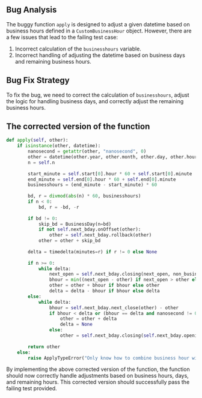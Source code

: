 ## Bug Analysis
The buggy function `apply` is designed to adjust a given datetime based on business hours defined in a `CustomBusinessHour` object. However, there are a few issues that lead to the failing test case:

1. Incorrect calculation of the `businesshours` variable.
2. Incorrect handling of adjusting the datetime based on business days and remaining business hours.

## Bug Fix Strategy
To fix the bug, we need to correct the calculation of `businesshours`, adjust the logic for handling business days, and correctly adjust the remaining business hours.

## The corrected version of the function

```python
def apply(self, other):
    if isinstance(other, datetime):
        nanosecond = getattr(other, "nanosecond", 0)
        other = datetime(other.year, other.month, other.day, other.hour, other.minute, other.second, other.microsecond)
        n = self.n
        
        start_minute = self.start[0].hour * 60 + self.start[0].minute
        end_minute = self.end[0].hour * 60 + self.end[0].minute
        businesshours = (end_minute - start_minute) * 60
        
        bd, r = divmod(abs(n) * 60, businesshours)
        if n < 0:
            bd, r = -bd, -r
        
        if bd != 0:
            skip_bd = BusinessDay(n=bd)
            if not self.next_bday.onOffset(other):
                other = self.next_bday.rollback(other)
            other = other + skip_bd
          
        delta = timedelta(minutes=r) if r != 0 else None
        
        if n >= 0:
            while delta:
                next_open = self.next_bday.closing(next_open, non_business=False)
                bhour = min((next_open - other) if next_open > other else timedelta(days=0), delta)
                other = other + bhour if bhour else other
                delta = delta - bhour if bhour else delta
        else:
            while delta:
                bhour = self.next_bday.next_close(other) - other
                if bhour < delta or (bhour == delta and nanosecond != 0):
                    other = other + delta
                    delta = None
                else:
                    other = self.next_bday.closing(self.next_bday.opening(other), non_business=False)
                
        return other
    else:
        raise ApplyTypeError("Only know how to combine business hour with datetime")
``` 

By implementing the above corrected version of the function, the function should now correctly handle adjustments based on business hours, days, and remaining hours. This corrected version should successfully pass the failing test provided.